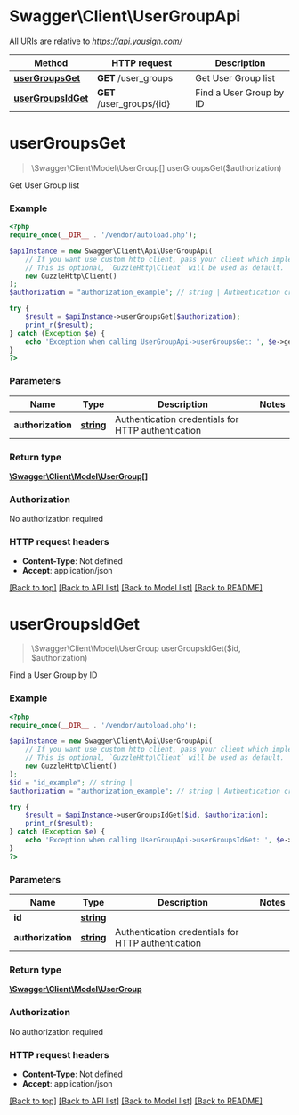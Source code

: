 # Swagger\Client\UserGroupApi

All URIs are relative to *https://api.yousign.com/*

Method | HTTP request | Description
------------- | ------------- | -------------
[**userGroupsGet**](UserGroupApi.md#userGroupsGet) | **GET** /user_groups | Get User Group list
[**userGroupsIdGet**](UserGroupApi.md#userGroupsIdGet) | **GET** /user_groups/{id} | Find a User Group by ID

# **userGroupsGet**
> \Swagger\Client\Model\UserGroup[] userGroupsGet($authorization)

Get User Group list

### Example
```php
<?php
require_once(__DIR__ . '/vendor/autoload.php');

$apiInstance = new Swagger\Client\Api\UserGroupApi(
    // If you want use custom http client, pass your client which implements `GuzzleHttp\ClientInterface`.
    // This is optional, `GuzzleHttp\Client` will be used as default.
    new GuzzleHttp\Client()
);
$authorization = "authorization_example"; // string | Authentication credentials for HTTP authentication

try {
    $result = $apiInstance->userGroupsGet($authorization);
    print_r($result);
} catch (Exception $e) {
    echo 'Exception when calling UserGroupApi->userGroupsGet: ', $e->getMessage(), PHP_EOL;
}
?>
```

### Parameters

Name | Type | Description  | Notes
------------- | ------------- | ------------- | -------------
 **authorization** | [**string**](../Model/.md)| Authentication credentials for HTTP authentication |

### Return type

[**\Swagger\Client\Model\UserGroup[]**](../Model/UserGroup.md)

### Authorization

No authorization required

### HTTP request headers

 - **Content-Type**: Not defined
 - **Accept**: application/json

[[Back to top]](#) [[Back to API list]](../../README.md#documentation-for-api-endpoints) [[Back to Model list]](../../README.md#documentation-for-models) [[Back to README]](../../README.md)

# **userGroupsIdGet**
> \Swagger\Client\Model\UserGroup userGroupsIdGet($id, $authorization)

Find a User Group by ID

### Example
```php
<?php
require_once(__DIR__ . '/vendor/autoload.php');

$apiInstance = new Swagger\Client\Api\UserGroupApi(
    // If you want use custom http client, pass your client which implements `GuzzleHttp\ClientInterface`.
    // This is optional, `GuzzleHttp\Client` will be used as default.
    new GuzzleHttp\Client()
);
$id = "id_example"; // string | 
$authorization = "authorization_example"; // string | Authentication credentials for HTTP authentication

try {
    $result = $apiInstance->userGroupsIdGet($id, $authorization);
    print_r($result);
} catch (Exception $e) {
    echo 'Exception when calling UserGroupApi->userGroupsIdGet: ', $e->getMessage(), PHP_EOL;
}
?>
```

### Parameters

Name | Type | Description  | Notes
------------- | ------------- | ------------- | -------------
 **id** | [**string**](../Model/.md)|  |
 **authorization** | [**string**](../Model/.md)| Authentication credentials for HTTP authentication |

### Return type

[**\Swagger\Client\Model\UserGroup**](../Model/UserGroup.md)

### Authorization

No authorization required

### HTTP request headers

 - **Content-Type**: Not defined
 - **Accept**: application/json

[[Back to top]](#) [[Back to API list]](../../README.md#documentation-for-api-endpoints) [[Back to Model list]](../../README.md#documentation-for-models) [[Back to README]](../../README.md)

